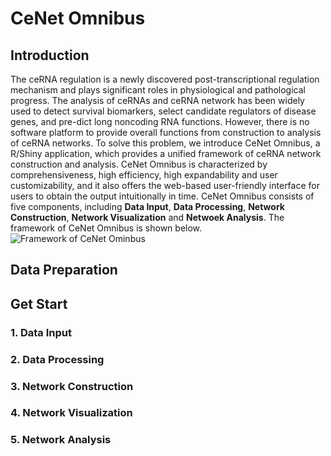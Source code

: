 # CeNet Omnibus
## Introduction
The ceRNA regulation is a newly discovered post-transcriptional regulation mechanism and plays significant roles in physiological and pathological progress. The analysis of ceRNAs and ceRNA network has been widely used to detect survival biomarkers, select candidate regulators of disease genes, and pre-dict long noncoding RNA functions. However, there is no software platform to provide overall functions from construction to analysis of ceRNA networks. To solve this problem, we introduce CeNet Omnibus, a R/Shiny application, which provides a unified framework of ceRNA network construction and analysis. CeNet Omnibus is characterized by comprehensiveness, high efficiency, high expandability and user customizability, and it also offers the web-based user-friendly interface for users to obtain the output intuitionally in time.
CeNet Omnibus consists of five components, including **Data Input**, **Data Processing**, **Network Construction**, **Network Visualization** and **Netwoek Analysis**. The framework of CeNet Omnibus is shown below.
![Framework of CeNet Ominbus](https://github.com/william0701/Figures/blob/master/CeNet%20Omnibus/framework.svg "Framework of CeNet Ominbus")
## Data Preparation
## Get Start
### 1. Data Input
### 2. Data Processing
### 3. Network Construction
### 4. Network Visualization
### 5. Network Analysis